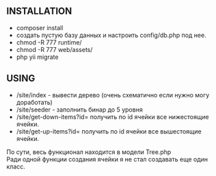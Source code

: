 INSTALLATION
------------

- composer install
- создать пустую базу данных и настроить config/db.php под нее.
- chmod -R 777 runtime/
- chmod -R 777 web/assets/
- php yii migrate

USING
-----

- /site/index - вывести дерево (очень схематично если нужно могу доработать)
- /site/seeder - заполнить бинар до 5 уровня
- /site/get-down-items?id=  получить по id ячейки все нижестоящие ячейки.
- /site/get-up-items?id=  получить по id ячейки все вышестоящие ячейки.

По сути, весь функционал находится в модели Tree.php 
<br>
Ради одной функции создания ячейки я не стал создавать еще один класс.